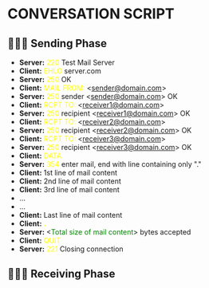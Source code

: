 # CONVERSATION SCRIPT

## 👨🏾‍💻 Sending Phase

-   **Server:** <span style="color:yellow">220</span> Test Mail Server
-   **Client:** <span style="color:yellow">EHLO</span> server.com
-   **Server:** <span style="color:yellow">250</span> OK
-   **Client:** <span style="color:yellow">MAIL FROM:</span> \<sender@domain.com>
-   **Server:** <span style="color:yellow">250</span> sender \<sender@domain.com> OK
-   **Client:** <span style="color:yellow">RCPT TO:</span> \<receiver1@domain.com>
-   **Server:** <span style="color:yellow">250</span> recipient \<receiver1@domain.com> OK
-   **Client:** <span style="color:yellow">RCPT TO:</span> \<receiver2@domain.com>
-   **Server:** <span style="color:yellow">250</span> recipient \<receiver2@domain.com> OK
-   **Client:** <span style="color:yellow">RCPT TO:</span> \<receiver3@domain.com>
-   **Server:** <span style="color:yellow">250</span> recipient \<receiver3@domain.com> OK
-   **Client:** <span style="color:yellow">DATA</span>
-   **Server:** <span style="color:yellow">354</span> enter mail, end with line containing only "."
-   **Client:** 1st line of mail content
-   **Client:** 2nd line of mail content
-   **Client:** 3rd line of mail content
-   ...
-   ...
-   **Client:** Last line of mail content
-   **Client:** <span style="color:yellow">**.**</span>
-   **Server:** \<<span style="color:green">Total size of mail content</span>> bytes accepted
-   **Client:** <span style="color:yellow">QUIT</span>
-   **Server:** <span style="color:yellow">221</span> Closing connection

## 👨🏻‍💻 Receiving Phase
